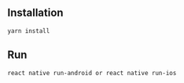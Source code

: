 ## Installation
```
yarn install
```
## Run
```
react native run-android or react native run-ios
```

